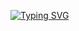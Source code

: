 [![Typing SVG](https://readme-typing-svg.demolab.com/?lines=Estudante+de+Desenvolvimento+de+Software;Apaixonada+em+aprender+coisas+novas)](https://git.io/typing-svg)

<!---
IzabellaSantos1/IzabellaSantos1 is a ✨ special ✨ repository because its `README.md` (this file) appears on your GitHub profile.
You can click the Preview link to take a look at your changes.
--->
